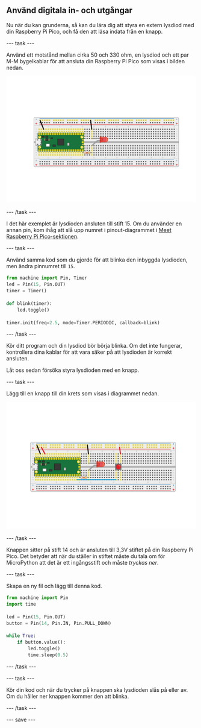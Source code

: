 ## Använd digitala in- och utgångar

Nu när du kan grunderna, så kan du lära dig att styra en extern lysdiod med din Raspberry Pi Pico, och få den att läsa indata från en knapp.

\--- task ---

Använd ett motstånd mellan cirka 50 och 330 ohm, en lysdiod och ett par M-M bygelkablar för att ansluta din Raspberry Pi Pico som visas i bilden nedan.

![LED och resistor anslutna till Pico](images/single_LED.png)

\--- /task ---

I det här exemplet är lysdioden ansluten till stift 15. Om du använder en annan pin, kom ihåg att slå upp numret i pinout-diagrammet i [Meet Raspberry Pi Pico-sektionen](1.html).

\--- task ---

Använd samma kod som du gjorde för att blinka den inbyggda lysdioden, men ändra pinnumret till `15`.

```python
from machine import Pin, Timer
led = Pin(15, Pin.OUT)
timer = Timer()

def blink(timer):
    led.toggle()
	
timer.init(freq=2.5, mode=Timer.PERIODIC, callback=blink)
```

\--- /task ---

Kör ditt program och din lysdiod bör börja blinka. Om det inte fungerar, kontrollera dina kablar för att vara säker på att lysdioden är korrekt ansluten.

Låt oss sedan försöka styra lysdioden med en knapp.

\--- task ---

Lägg till en knapp till din krets som visas i diagrammet nedan.

![LED och knapp på en breadboard](images/button_and_LED.png)

\--- /task ---

Knappen sitter på stift 14 och är ansluten till 3,3V stiftet på din Raspberry Pi Pico. Det betyder att när du ställer in stiftet måste du tala om för MicroPython att det är ett ingångsstift och måste _tryckas ner_.

\--- task ---

Skapa en ny fil och lägg till denna kod.

```python
from machine import Pin
import time

led = Pin(15, Pin.OUT)
button = Pin(14, Pin.IN, Pin.PULL_DOWN)

while True:
    if button.value():
	    led.toggle()
        time.sleep(0.5)
```

\--- /task ---

\--- task ---

Kör din kod och när du trycker på knappen ska lysdioden slås på eller av. Om du håller ner knappen kommer den att blinka.

\--- /task ---

\--- save ---
